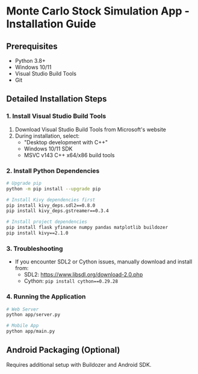 # Monte Carlo Stock Simulation App - Installation Guide

## Prerequisites
- Python 3.8+
- Windows 10/11
- Visual Studio Build Tools
- Git

## Detailed Installation Steps

### 1. Install Visual Studio Build Tools
1. Download Visual Studio Build Tools from Microsoft's website
2. During installation, select:
   - "Desktop development with C++"
   - Windows 10/11 SDK
   - MSVC v143 C++ x64/x86 build tools

### 2. Install Python Dependencies
```bash
# Upgrade pip
python -m pip install --upgrade pip

# Install Kivy dependencies first
pip install kivy_deps.sdl2==0.8.0
pip install kivy_deps.gstreamer==0.3.4

# Install project dependencies
pip install flask yfinance numpy pandas matplotlib buildozer
pip install kivy==2.1.0
```

### 3. Troubleshooting
- If you encounter SDL2 or Cython issues, manually download and install from:
  - SDL2: https://www.libsdl.org/download-2.0.php
  - Cython: `pip install cython==0.29.28`

### 4. Running the Application
```bash
# Web Server
python app/server.py

# Mobile App
python app/main.py
```

## Android Packaging (Optional)
Requires additional setup with Buildozer and Android SDK.
